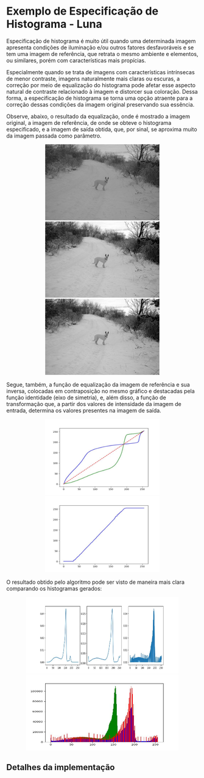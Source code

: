 # Exemplo de Especificação de Histograma - Luna

Especificação de histograma é muito útil quando uma determinada imagem apresenta condições de iluminação e/ou outros fatores desfavoráveis e se tem uma imagem de referência, que retrata o mesmo ambiente e elementos, ou similares, porém com características mais propícias.

Especialmente quando se trata de imagens com características intrínsecas de menor contraste, imagens naturalmente mais claras ou escuras, a correção por meio de equalização do histograma pode afetar esse aspecto natural de contraste relacionado à imagem e distorcer sua coloração. Dessa forma, a especificação de histograma se torna uma opção atraente para a correção dessas condições da imagem original preservando sua essência.

Observe, abaixo, o resultado da equalização, onde é mostrado a imagem original, a imagem de referência, de onde se obteve o histograma especificado, e a imagem de saída obtida, que, por sinal, se aproxima muito da imagem passada como parâmetro.

<p align="center">
    <img src="../readmeImg/luna.jpg" width="300px" height="200px">
    <img src="../readmeImg/lunaReferencia.jpg" width="300px" height="200px">
    <img src="../readmeImg/luna_output.jpg" width="300px" height="200px">
</p>

Segue, também, a função de equalização da imagem de referência e sua inversa, colocadas em contraposição no mesmo gráfico e destacadas pela função identidade (eixo de simetria), e, além disso, a função de transformação que, a partir dos valores de intensidade da imagem de entrada, determina os valores presentes na imagem de saída.

<p align="center">
    <img src="./readmeImg/funcao_inversa.jpg" width="300px" height="200px">
    <img src="./readmeImg/funcao_transformacao.jpg" width="300px" height="200px">
</p>

O resultado obtido pelo algoritmo pode ser visto de maneira mais clara comparando os histogramas gerados:

<p align="center">
    <img src="./readmeImg/histogramas.jpg" width="400px" height="200px">
    <img src="./readmeImg/histogramas_juntos.jpg" width="400px" height="200px">
</p>

## Detalhes da implementação